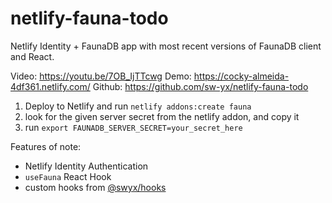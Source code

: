 # netlify-fauna-todo

Netlify Identity + FaunaDB app with most recent versions of FaunaDB client and React.

Video: https://youtu.be/7OB_IjTTcwg
Demo: https://cocky-almeida-4df361.netlify.com/
Github: https://github.com/sw-yx/netlify-fauna-todo

1. Deploy to Netlify and run `netlify addons:create fauna`
1. look for the given server secret from the netlify addon, and copy it
1. run `export FAUNADB_SERVER_SECRET=your_secret_here`

Features of note:

- Netlify Identity Authentication
- `useFauna` React Hook
- custom hooks from [@swyx/hooks](https://github.com/sw-yx/hooks)
